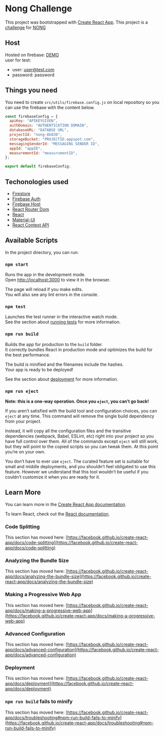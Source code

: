 # Nong Challenge

This project was bootstrapped with [Create React App](https://github.com/facebook/create-react-app).
This project is a [challenge](https://github.com/gabrielgnc94/NONG-Code-Challenge-Field-Notes-Management) for [NONG](https://www.nong.com.br/)

## Host

Hosted on firebase: [DEMO](https://nong-8b830.web.app) </br>
user for test:
  - user: user@test.com
  - password: password

## Things you need

You need to create `src/utils/firebase.config.js` on local repository so you can use the firebase with the content below.

```js
const firebaseConfig = {
  apiKey: "APIKEYGIVEN",
  authDomain: "AUTHENTICATION DOMAIN",
  databaseURL: "DATABSE URL",
  projectId: "nong-8b830",
  storageBucket: "PROJECTID.appspot.com",
  messagingSenderId: "MESSAGING SENDER ID",
  appId: "appID",
  measurementId: "measurumentID",
};

export default firebaseConfig;
```

## Techonologies used

- [Firestore](https://firebase.google.com/docs/firestore)
- [Firebase Auth](https://firebase.google.com/docs/auth)
- [Firebase Host](https://firebase.google.com/docs/hosting)
- [React Router Dom](https://reactrouter.com/)
- [React](http://reactjs.org/)
- [Material-UI](https://material-ui.com/)
- [React Context API](https://reactjs.org/docs/context.html)

## Available Scripts

In the project directory, you can run:

### `npm start`

Runs the app in the development mode.\
Open [http://localhost:3000](http://localhost:3000) to view it in the browser.

The page will reload if you make edits.\
You will also see any lint errors in the console.

### `npm test`

Launches the test runner in the interactive watch mode.\
See the section about [running tests](https://facebook.github.io/create-react-app/docs/running-tests) for more information.

### `npm run build`

Builds the app for production to the `build` folder.\
It correctly bundles React in production mode and optimizes the build for the best performance.

The build is minified and the filenames include the hashes.\
Your app is ready to be deployed!

See the section about [deployment](https://facebook.github.io/create-react-app/docs/deployment) for more information.

### `npm run eject`

**Note: this is a one-way operation. Once you `eject`, you can’t go back!**

If you aren’t satisfied with the build tool and configuration choices, you can `eject` at any time. This command will remove the single build dependency from your project.

Instead, it will copy all the configuration files and the transitive dependencies (webpack, Babel, ESLint, etc) right into your project so you have full control over them. All of the commands except `eject` will still work, but they will point to the copied scripts so you can tweak them. At this point you’re on your own.

You don’t have to ever use `eject`. The curated feature set is suitable for small and middle deployments, and you shouldn’t feel obligated to use this feature. However we understand that this tool wouldn’t be useful if you couldn’t customize it when you are ready for it.

## Learn More

You can learn more in the [Create React App documentation](https://facebook.github.io/create-react-app/docs/getting-started).

To learn React, check out the [React documentation](https://reactjs.org/).

### Code Splitting

This section has moved here: [https://facebook.github.io/create-react-app/docs/code-splitting](https://facebook.github.io/create-react-app/docs/code-splitting)

### Analyzing the Bundle Size

This section has moved here: [https://facebook.github.io/create-react-app/docs/analyzing-the-bundle-size](https://facebook.github.io/create-react-app/docs/analyzing-the-bundle-size)

### Making a Progressive Web App

This section has moved here: [https://facebook.github.io/create-react-app/docs/making-a-progressive-web-app](https://facebook.github.io/create-react-app/docs/making-a-progressive-web-app)

### Advanced Configuration

This section has moved here: [https://facebook.github.io/create-react-app/docs/advanced-configuration](https://facebook.github.io/create-react-app/docs/advanced-configuration)

### Deployment

This section has moved here: [https://facebook.github.io/create-react-app/docs/deployment](https://facebook.github.io/create-react-app/docs/deployment)

### `npm run build` fails to minify

This section has moved here: [https://facebook.github.io/create-react-app/docs/troubleshooting#npm-run-build-fails-to-minify](https://facebook.github.io/create-react-app/docs/troubleshooting#npm-run-build-fails-to-minify)
